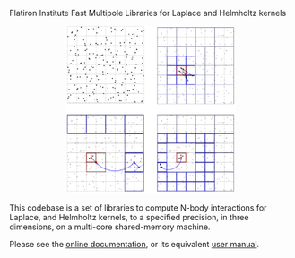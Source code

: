 Flatiron Institute Fast Multipole Libraries for Laplace and Helmholtz
kernels

<p><div style="text-align:center"><img src="docs/FMM-logo.png" width="60%"/> </div>

This codebase is a set of libraries to compute
N-body interactions for Laplace, and Helmholtz kernels, to a specified
precision, in three dimensions, on a multi-core shared-memory machine.

Please see the [online documentation](https://fmm3d.readthedocs.io),
or its equivalent [user manual](fmm3d_manual.pdf).

